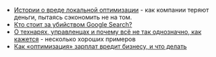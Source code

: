 - [Истории о вреде локальной оптимизации](https://habr.com/ru/articles/808925/) - как компании теряют деньги, пытаясь сэкономить не на том.
- [Кто стоит за убийством Google Search?](https://habr.com/ru/companies/ruvds/articles/851280/)
- [О технарях, управленцах и почему всё не так однозначно, как кажется](https://habr.com/ru/companies/X5Tech/articles/858144/) - несколько хороших примеров
- [Как «оптимизация» зарплат вредит бизнесу, и что делать](https://habr.com/ru/articles/810583/)